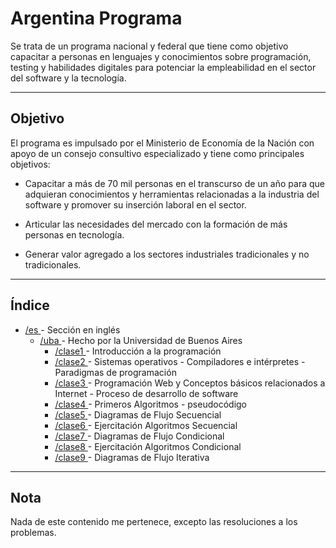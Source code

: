 <!-- markdownlint-disable-file MD033 -->
# **Argentina Programa**

Se trata de un programa nacional y federal que tiene como objetivo capacitar a personas en lenguajes y conocimientos sobre programación, testing y habilidades digitales para potenciar la empleabilidad en el sector del software y la tecnología.

<hr>

## **Objetivo**

El programa es impulsado por el Ministerio de Economía de la Nación con apoyo de un consejo consultivo especializado y tiene como principales objetivos:

- Capacitar a más de 70 mil personas en el transcurso de un año para que adquieran conocimientos y herramientas relacionadas a la industria del software y promover su inserción laboral en el sector.

- Articular las necesidades del mercado con la formación de más personas en tecnología.

- Generar valor agregado a los sectores industriales tradicionales y no tradicionales.

<hr>

## **Índice**

<ul>

  <li>
    <a href="https://github.com/TheoSempaii/ArgentinaPrograma/tree/master/es"> /es </a> - Sección en inglés
    <ul>
      <li>
        <a href="https://github.com/TheoSempaii/ArgentinaPrograma/tree/master/es/uba"> /uba </a> - Hecho por la Universidad de Buenos Aires
        <ul>
          <li>
            <a href="https://github.com/TheoSempaii/ArgentinaPrograma/tree/master/es/uba/clase1"> /clase1 </a> - Introducción a la programación
          </li>
          <li>
            <a href="https://github.com/TheoSempaii/ArgentinaPrograma/tree/master/es/uba/clase2"> /clase2 </a> - Sistemas operativos - Compiladores e intérpretes - Paradigmas de programación
          </li>
          <li>
            <a href="https://github.com/TheoSempaii/ArgentinaPrograma/tree/master/es/uba/clase3"> /clase3 </a> - Programación Web y Conceptos básicos relacionados a Internet - Proceso de desarrollo de software
          </li>
          <li>
            <a href="https://github.com/TheoSempaii/ArgentinaPrograma/tree/master/es/uba/clase4"> /clase4 </a> - Primeros Algoritmos - pseudocódigo
          </li>
          <li>
            <a href="https://github.com/TheoSempaii/ArgentinaPrograma/tree/master/es/uba/clase5"> /clase5 </a> - Diagramas de Flujo Secuencial
          </li>
          <li>
            <a href="https://github.com/TheoSempaii/ArgentinaPrograma/tree/master/es/uba/clase6"> /clase6 </a> - Ejercitación Algoritmos Secuencial
          </li>
          <li>
            <a href="https://github.com/TheoSempaii/ArgentinaPrograma/tree/master/es/uba/clase7"> /clase7 </a> - Diagramas de Flujo Condicional
          </li>
          <li>
            <a href="https://github.com/TheoSempaii/ArgentinaPrograma/tree/master/es/uba/clase8"> /clase8 </a> - Ejercitación Algoritmos Condicional
          </li>
          <li>
            <a href="https://github.com/TheoSempaii/ArgentinaPrograma/tree/master/es/uba/clase9"> /clase9 </a> - Diagramas de Flujo Iterativa
          </li>
        </ul>
      </li>
    </ul>
  </li>

</ul>
<hr>

## **Nota**

Nada de este contenido me pertenece, excepto las resoluciones a los problemas.

